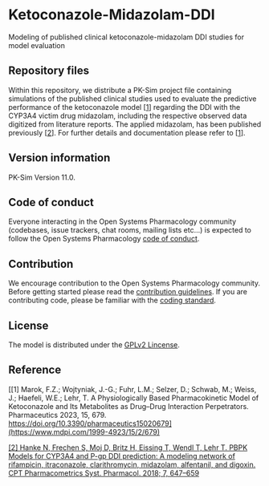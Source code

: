 # Ketoconazole-Midazolam-DDI
Modeling of published clinical ketoconazole-midazolam DDI studies for model evaluation

## Repository files
Within this repository, we distribute a PK-Sim project file containing simulations of the published clinical studies used to evaluate the predictive performance of the ketoconazole model [[1](https://www.mdpi.com/1999-4923/15/2/679)] regarding the DDI with the CYP3A4 victim drug midazolam, including the respective observed data digitized from literature reports. The applied midazolam, has been published previously [[2](https://ascpt.onlinelibrary.wiley.com/doi/abs/10.1002/psp4.12343)]. For further details and documentation please refer to [[1](https://www.mdpi.com/1999-4923/15/2/679)].

## Version information

PK-Sim Version 11.0.

## Code of conduct

Everyone interacting in the Open Systems Pharmacology community (codebases, issue trackers, chat rooms, mailing lists etc...) is expected to follow the Open Systems Pharmacology [code of conduct](https://github.com/Open-Systems-Pharmacology/Suite/blob/master/CODE_OF_CONDUCT.md#contributor-covenant-code-of-conduct).

## Contribution

We encourage contribution to the Open Systems Pharmacology community. Before getting started please read the [contribution guidelines](https://github.com/Open-Systems-Pharmacology/Suite/blob/master/CONTRIBUTING.md#ways-to-contribute). If you are contributing code, please be familiar with the [coding standard](https://github.com/Open-Systems-Pharmacology/Suite/blob/master/CODING_STANDARDS.md#visual-studio-settings).

## License 
The model is distributed under the [GPLv2 Lincense](https://github.com/Open-Systems-Pharmacology/Suite/blob/develop/LICENSE).

## Reference
[[1] Marok, F.Z.; Wojtyniak, J.-G.; Fuhr, L.M.; Selzer, D.; Schwab, M.; Weiss, J.; Haefeli, W.E.; Lehr, T. A Physiologically Based Pharmacokinetic Model of Ketoconazole and Its Metabolites as Drug–Drug Interaction Perpetrators. Pharmaceutics 2023, 15, 679. https://doi.org/10.3390/pharmaceutics15020679](https://www.mdpi.com/1999-4923/15/2/679)

[[2] Hanke N, Frechen S, Moj D, Britz H, Eissing T, Wendl T, Lehr T. PBPK Models for CYP3A4 and P-gp DDI prediction: A modeling network of rifampicin, itraconazole, clarithromycin, midazolam, alfentanil, and digoxin. CPT Pharmacometrics Syst. Pharmacol. 2018; 7, 647–659](https://ascpt.onlinelibrary.wiley.com/doi/abs/10.1002/psp4.12343)
